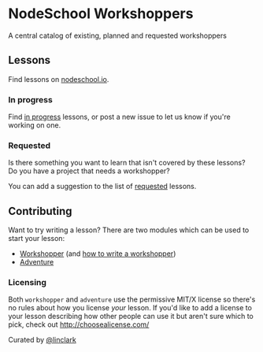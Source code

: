 NodeSchool Workshoppers
=======================

A central catalog of existing, planned and requested workshoppers

## Lessons

Find lessons on [nodeschool.io](http://nodeschool.io).

### In progress

Find [in progress](https://github.com/nodeschool/workshoppers/issues?labels=status%3Ain+progress) lessons, or post a new issue to let us know if you're working on one.

### Requested

Is there something you want to learn that isn't covered by these lessons? Do you have a project that needs a workshopper? 

You can add a suggestion to the list of [requested](https://github.com/nodeschool/workshoppers/issues?labels=status%3Arequested) lessons.

## Contributing

Want to try writing a lesson? There are two modules which can be used to start your lesson:

- [Workshopper](https://github.com/rvagg/workshopper) (and [how to write a workshopper](http://lin-clark.com/blog/2014/07/01/authoring-nodejs-workshopper-lessons))
- [Adventure](https://github.com/substack/adventure)

### Licensing
Both `workshopper` and `adventure` use the permissive MIT/X license so there's no rules about how you license *your* lesson. If you'd like to add a license to your lesson describing how other people can use it but aren't sure which to pick, check out http://choosealicense.com/

Curated by [@linclark](https://github.com/linclark)
